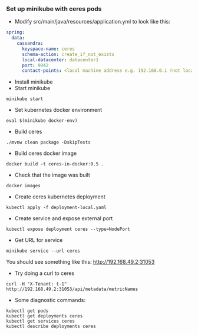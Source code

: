 ### Set up minikube with ceres pods

* Modify src/main/java/resources/application.yml to look like this:
```yaml
spring:
  data:
    cassandra:
      keyspace-name: ceres
      schema-action: create_if_not_exists
      local-datacenter: datacenter1
      port: 9042
      contact-points: <local machine address e.g. 192.168.0.1 (not localhost)>
```
* Install minikube
* Start minikube
```shell script
minikube start
```
* Set kubernetes docker environment
```shell script
eval $(minikube docker-env)
```
* Build ceres
```shell script
./mvnw clean package -DskipTests
```
* Build ceres docker image
```shell script
docker build -t ceres-in-docker:0.5 .
```
* Check that the image was built
```shell script
docker images
```
* Create ceres kubernetes deployment
```shell script
kubectl apply -f deployment-local.yaml
```
* Create service and expose external port
```shell script
kubectl expose deployment ceres --type=NodePort
```
* Get URL for service
```shell script
minikube service --url ceres
```
You should see something like this:
http://192.168.49.2:31053

* Try doing a curl to ceres
```shell script
curl -H "X-Tenant: t-1" http://192.168.49.2:31053/api/metadata/metricNames
```
* Some diagnostic commands:
```shell script
kubectl get pods
kubectl get deployments ceres
kubectl get services ceres
kubectl describe deployments ceres
```
